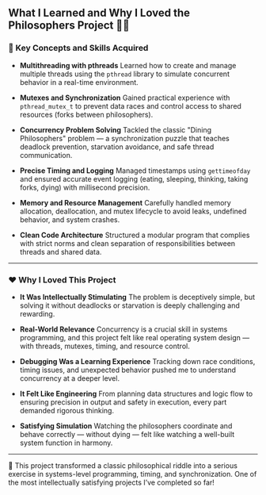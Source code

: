 ## What I Learned and Why I Loved the Philosophers Project 🧠🍝

### 🧠 Key Concepts and Skills Acquired

- **Multithreading with pthreads**
  Learned how to create and manage multiple threads using the `pthread` library to simulate concurrent behavior in a real-time environment.

- **Mutexes and Synchronization**
  Gained practical experience with `pthread_mutex_t` to prevent data races and control access to shared resources (forks between philosophers).

- **Concurrency Problem Solving**
  Tackled the classic "Dining Philosophers" problem — a synchronization puzzle that teaches deadlock prevention, starvation avoidance, and safe thread communication.

- **Precise Timing and Logging**
  Managed timestamps using `gettimeofday` and ensured accurate event logging (eating, sleeping, thinking, taking forks, dying) with millisecond precision.

- **Memory and Resource Management**
  Carefully handled memory allocation, deallocation, and mutex lifecycle to avoid leaks, undefined behavior, and system crashes.

- **Clean Code Architecture**
  Structured a modular program that complies with strict norms and clean separation of responsibilities between threads and shared data.

---

### ❤️ Why I Loved This Project

- **It Was Intellectually Stimulating**
  The problem is deceptively simple, but solving it without deadlocks or starvation is deeply challenging and rewarding.

- **Real-World Relevance**
  Concurrency is a crucial skill in systems programming, and this project felt like real operating system design — with threads, mutexes, timing, and resource control.

- **Debugging Was a Learning Experience**
  Tracking down race conditions, timing issues, and unexpected behavior pushed me to understand concurrency at a deeper level.

- **It Felt Like Engineering**
  From planning data structures and logic flow to ensuring precision in output and safety in execution, every part demanded rigorous thinking.

- **Satisfying Simulation**
  Watching the philosophers coordinate and behave correctly — without dying — felt like watching a well-built system function in harmony.

---

🧩 This project transformed a classic philosophical riddle into a serious exercise in systems-level programming, timing, and synchronization. One of the most intellectually satisfying projects I’ve completed so far!


